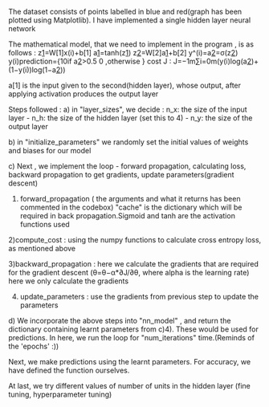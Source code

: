 The dataset consists of points labelled in blue and red(graph has been plotted using Matplotlib). 
I have implemented a single hidden layer neural network

The mathematical model, that we need to implement in the program ,  is as follows :
z[1](i)=W[1]x(i)+b[1]
a[1](i)=tanh(z[1](i))
z[2](i)=W[2]a[1](i)+b[2]
y^(i)=a[2](i)=σ(z[2](i))
y(i)prediction={10if a[2](i)>0.5
                0 ,otherwise }
cost J : 
J=−1m∑i=0m(y(i)log(a[2](i))+(1−y(i))log(1−a[2](i)))

a[1] is the input given to the second(hidden layer), whose output, after applying activation produces the output layer 


Steps followed : 
a) in "layer_sizes", we decide :  n_x: the size of the input layer - n_h: the size of the hidden layer (set this to 4) - n_y: the size of the output layer

b) in "initialize_parameters" we randomly set the initial values of weights and biases for our model

c) Next , we implement the loop - forward propagation, calculating loss, backward propagation to get gradients, update parameters(gradient descent) 

1) forward_propagation ( the arguments and what it returns has been commented in the codebox) "cache" is the dictionary which will be required in back propagation.Sigmoid and tanh are the activation functions used

2)compute_cost : using the numpy functions to calculate cross entropy loss, as mentioned above

3)backward_propagation : here we calculate the gradients that are required for the gradient descent (θ=θ−α*∂J/∂θ, where alpha is the learning rate) here we only calculate the gradients

4) update_parameters : use the gradients from previous step to update the parameters


d) We incorporate the above steps into "nn_model" , and return the dictionary containing learnt parameters from c)4). These would be used for predictions.
In here, we run the loop for "num_iterations" time.(Reminds of the 'epochs' :))

Next, we make predictions using the learnt parameters. For accuracy, we have defined the function ourselves.

At last, we try different values of number of units in the hidden layer (fine tuning, hyperparameter tuning)

